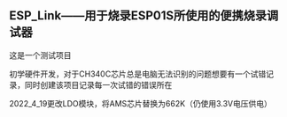 ## ESP_Link——用于烧录ESP01S所使用的便携烧录调试器

这是一个测试项目

初学硬件开发，对于CH340C芯片总是电脑无法识别的问题想要有一个试错记录，同时创建该项目记录每一次试错的错误所在

2022_4_19更改LDO模块，将AMS芯片替换为662K（仍使用3.3V电压供电）
